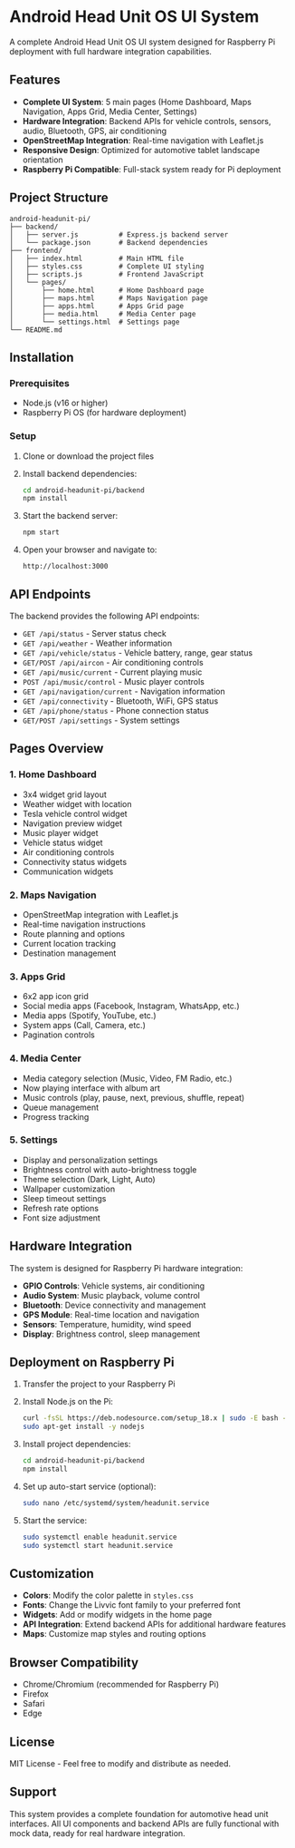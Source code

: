 # Android Head Unit OS UI System

A complete Android Head Unit OS UI system designed for Raspberry Pi deployment with full hardware integration capabilities.

## Features

- **Complete UI System**: 5 main pages (Home Dashboard, Maps Navigation, Apps Grid, Media Center, Settings)
- **Hardware Integration**: Backend APIs for vehicle controls, sensors, audio, Bluetooth, GPS, air conditioning
- **OpenStreetMap Integration**: Real-time navigation with Leaflet.js
- **Responsive Design**: Optimized for automotive tablet landscape orientation
- **Raspberry Pi Compatible**: Full-stack system ready for Pi deployment

## Project Structure

```
android-headunit-pi/
├── backend/
│   ├── server.js          # Express.js backend server
│   └── package.json       # Backend dependencies
├── frontend/
│   ├── index.html         # Main HTML file
│   ├── styles.css         # Complete UI styling
│   ├── scripts.js         # Frontend JavaScript
│   └── pages/
│       ├── home.html      # Home Dashboard page
│       ├── maps.html      # Maps Navigation page
│       ├── apps.html      # Apps Grid page
│       ├── media.html     # Media Center page
│       └── settings.html  # Settings page
└── README.md
```

## Installation

### Prerequisites
- Node.js (v16 or higher)
- Raspberry Pi OS (for hardware deployment)

### Setup

1. Clone or download the project files
2. Install backend dependencies:
   ```bash
   cd android-headunit-pi/backend
   npm install
   ```

3. Start the backend server:
   ```bash
   npm start
   ```

4. Open your browser and navigate to:
   ```
   http://localhost:3000
   ```

## API Endpoints

The backend provides the following API endpoints:

- `GET /api/status` - Server status check
- `GET /api/weather` - Weather information
- `GET /api/vehicle/status` - Vehicle battery, range, gear status
- `GET/POST /api/aircon` - Air conditioning controls
- `GET /api/music/current` - Current playing music
- `POST /api/music/control` - Music player controls
- `GET /api/navigation/current` - Navigation information
- `GET /api/connectivity` - Bluetooth, WiFi, GPS status
- `GET /api/phone/status` - Phone connection status
- `GET/POST /api/settings` - System settings

## Pages Overview

### 1. Home Dashboard
- 3x4 widget grid layout
- Weather widget with location
- Tesla vehicle control widget
- Navigation preview widget
- Music player widget
- Vehicle status widget
- Air conditioning controls
- Connectivity status widgets
- Communication widgets

### 2. Maps Navigation
- OpenStreetMap integration with Leaflet.js
- Real-time navigation instructions
- Route planning and options
- Current location tracking
- Destination management

### 3. Apps Grid
- 6x2 app icon grid
- Social media apps (Facebook, Instagram, WhatsApp, etc.)
- Media apps (Spotify, YouTube, etc.)
- System apps (Call, Camera, etc.)
- Pagination controls

### 4. Media Center
- Media category selection (Music, Video, FM Radio, etc.)
- Now playing interface with album art
- Music controls (play, pause, next, previous, shuffle, repeat)
- Queue management
- Progress tracking

### 5. Settings
- Display and personalization settings
- Brightness control with auto-brightness toggle
- Theme selection (Dark, Light, Auto)
- Wallpaper customization
- Sleep timeout settings
- Refresh rate options
- Font size adjustment

## Hardware Integration

The system is designed for Raspberry Pi hardware integration:

- **GPIO Controls**: Vehicle systems, air conditioning
- **Audio System**: Music playback, volume control
- **Bluetooth**: Device connectivity and management
- **GPS Module**: Real-time location and navigation
- **Sensors**: Temperature, humidity, wind speed
- **Display**: Brightness control, sleep management

## Deployment on Raspberry Pi

1. Transfer the project to your Raspberry Pi
2. Install Node.js on the Pi:
   ```bash
   curl -fsSL https://deb.nodesource.com/setup_18.x | sudo -E bash -
   sudo apt-get install -y nodejs
   ```

3. Install project dependencies:
   ```bash
   cd android-headunit-pi/backend
   npm install
   ```

4. Set up auto-start service (optional):
   ```bash
   sudo nano /etc/systemd/system/headunit.service
   ```

5. Start the service:
   ```bash
   sudo systemctl enable headunit.service
   sudo systemctl start headunit.service
   ```

## Customization

- **Colors**: Modify the color palette in `styles.css`
- **Fonts**: Change the Livvic font family to your preferred font
- **Widgets**: Add or modify widgets in the home page
- **API Integration**: Extend backend APIs for additional hardware features
- **Maps**: Customize map styles and routing options

## Browser Compatibility

- Chrome/Chromium (recommended for Raspberry Pi)
- Firefox
- Safari
- Edge

## License

MIT License - Feel free to modify and distribute as needed.

## Support

This system provides a complete foundation for automotive head unit interfaces. All UI components and backend APIs are fully functional with mock data, ready for real hardware integration.
